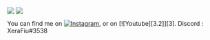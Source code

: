 <img align="center" src="https://github-readme-stats.vercel.app/api?username=XeraFiu-YTB&show_icons=true&theme=tokyonight&count_private=true" />
<img align="center" src="https://github-readme-stats.vercel.app/api/top-langs/?username=XeraFiu-YTB&theme=tokyonigh" />




You can find me on [![Instagram][1.2]][1], or on [![Youtube][3.2]][3].
Discord : XeraFiu#3538
<!-- Icons -->

[1.2]: http://assets.stickpng.com/images/580b57fcd9996e24bc43c521.png
[2.2]: https://www.quelmastermarketing.fr/wp-content/uploads/2020/10/youtube-logo.png

<!-- Links to your social media accounts -->

[1]: https://www.instagram.com/nathan_bastardfpv/
[2]: https://www.youtube.com/channel/UCCayoh7qAoyQZJDzFcNc1Vw/featured
